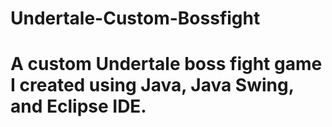 # Undertale-Custom-Bossfight
# A custom Undertale boss fight game I created using Java, Java Swing, and Eclipse IDE.

